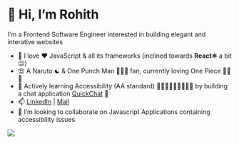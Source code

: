 # 👋 Hi, I’m Rohith

I'm a Frontend Software Engineer interested in building elegant and interative websites

- 👀 I love ❤️ JavaScript & all its frameworks (inclined towards **React⚛️** a bit😉)
- 😍 A Naruto ☯️ & One Punch Man 🧑🏻‍🦲 fan, currently loving One Piece 🏴‍☠️😍
- 🌱 Actively learning Accessibility (AA standard) 🧑🏻‍🦼🦻🏻🦮🧑🏻‍🦯 by building a chat application [QuickChat](https://venkatrohith.github.io/quick-chat) 💬
- 📫 [LinkedIn](https://www.linkedin.com/in/venkat-rohith "For my work experience") | [Mail](mailto:saripallirohit@gmail.com?subject=Hey%20I%20saw%20your%20GitHub%20Profile "Get quick replies😁")
- 💞️ I’m looking to collaborate on Javascript Applications containing accessibility issues
<!--- 🌱 I’m currently learning Web Components🧩, TypeScript⚡ -->

![](https://komarev.com/ghpvc/?username=venkatrohith&color=brightgreen)
<!--<img
  alt="GitHub Stats for @venkatrohith"
  src="https://github-readme-stats.vercel.app/api?username=venkatrohith&theme=github_dark&show_icons=true&count_private=true&hide_title=true"
  title="I don't emphasize much about these much"
/>-->

<!---
VenkatRohith/VenkatRohith is a ✨ special ✨ repository because its `README.md` (this file) appears on your GitHub profile.
You can click the Preview link to take a look at your changes.
--->
